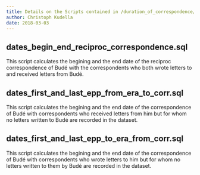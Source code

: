 ```yaml
---
title: Details on the Scripts contained in /duration_of_correspondence/
author: Christoph Kudella
date: 2018-03-03
---
```


## dates_begin_end_reciproc_correspondence.sql
This script calculates the begining and the end date of the reciproc correspondence of Budé with the correspondents who both wrote letters to and received letters from Budé.

## dates_first_and_last_epp_from_era_to_corr.sql
This script calculates the begining and the end date of the correspondence of Budé with correspondents who received letters from him but for whom no letters written to Budé are recorded in the dataset.

## dates_first_and_last_epp_to_era_from_corr.sql
This script calculates the begining and the end date of the correspondence of Budé with correspondents who wrote letters to him  but for whom no letters written to them by Budé are recorded in the dataset.
